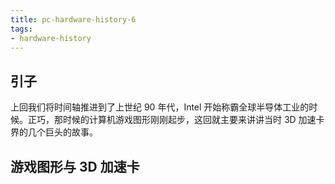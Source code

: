 ```yaml
---
title: pc-hardware-history-6
tags:
- hardware-history
---
```


## 引子

上回我们将时间轴推进到了上世纪 90 年代，Intel 开始称霸全球半导体工业的时候。正巧，那时候的计算机游戏图形刚刚起步，这回就主要来讲讲当时 3D 加速卡界的几个巨头的故事。

## 游戏图形与 3D 加速卡


